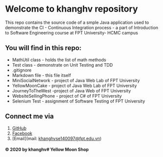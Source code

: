 # Welcome to khanghv repository
This repo contains the source code of a smple Java application used to demonstrate the CI - Continuous Integration process - a part of Introduction to Software Engineering course at FPT University- HCMC campus

## You will find in this repo:
* MathUtil class - holds the list of math methods
* Test class - demonstrate on Unit Testing and TDD
* .gitignore
* Markdown file - this file itself
* MiniSocialNetwork - project of Java Web Lab of FPT University
* YellowMoonCake - project of Java Web Lab of FPT University
* JourneyToTheWest -project of Java Web of FPT University
* WebsiteSellingPhone - project of C# of FPT University
* Selenium Test - assignment of Software Testing of FPT University

## Connect me via
1. [GitHub](https://github.com/khanghv-the-programmer)
2. [Facebook](https://www.facebook.com/huavinhkhangfd3600)
3. [Email](mail: khanghvse140097@fpt.edu.vn)
#### © 2020 by khanghv# Yellow Moon Shop
